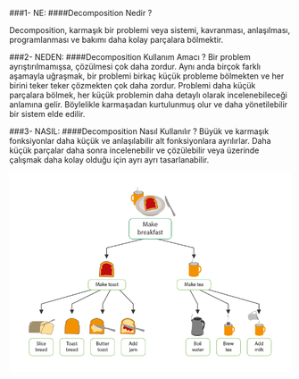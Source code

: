 ###1- NE: 
####Decomposition Nedir ?

Decomposition, karmaşık bir problemi veya sistemi, kavranması, anlaşılması, programlanması ve 
bakımı daha kolay parçalara bölmektir.

###2- NEDEN:
####Decomposition Kullanım Amacı ?
Bir problem ayrıştırılmamışsa, çözülmesi çok daha zordur. 
Aynı anda birçok farklı aşamayla uğraşmak, bir problemi birkaç küçük probleme bölmekten ve 
her birini teker teker çözmekten çok daha zordur. Problemi daha küçük parçalara bölmek, 
her küçük problemin daha detaylı olarak incelenebileceği anlamına gelir. Böylelikle karmaşadan kurtulunmuş olur ve
daha yönetilebilir bir sistem elde edilir.

###3- NASIL:
####Decomposition Nasıl Kullanılır ?
Büyük ve karmaşık fonksiyonlar daha küçük ve anlaşılabilir alt fonksiyonlara ayrılırlar.
Daha küçük parçalar daha sonra incelenebilir ve çözülebilir veya üzerinde 
çalışmak daha kolay olduğu için ayrı ayrı tasarlanabilir.

[//]: # (![Example]&#40;example.png&#41;)
<img src="example.png" width="600">
